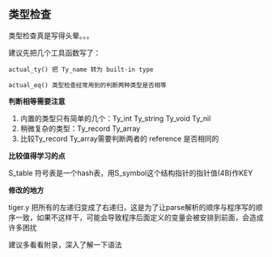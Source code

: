 ## 类型检查
类型检查真是写得头晕。。。

建议先把几个工具函数写了：
```
actual_ty() 把 Ty_name 转为 built-in type

actual_eq() 类型检查经常用到的判断两种类型是否相等
```
**判断相等需要注意**

1. 内置的类型只有简单的几个：Ty_int Ty_string Ty_void Ty_nil
2. 稍微复杂的类型：Ty_record Ty_array
3. 比较Ty_record Ty_array需要判断两者的 reference 是否相同的

**比较值得学习的点**

S_table 符号表是一个hash表，用S_symbol这个结构指针的指针值(4B)作KEY

**修改的地方**

tiger.y 把所有的左递归变成了右递归，这是为了让parse解析的顺序与程序写的顺序一致，如果不这样干，可能会导致程序后面定义的变量会被安排到前面，会造成许多困扰

建议多看看附录，深入了解一下语法
